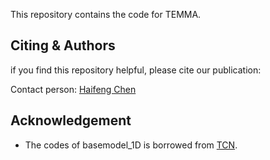 This repository contains the code for TEMMA.

## Citing & Authors
if you find this repository helpful, please cite our publication:

Contact person: [Haifeng Chen](Sunner4nwpu@163.com)


## Acknowledgement
* The codes of basemodel_1D is borrowed from [TCN](https://github.com/locuslab/TCN).
